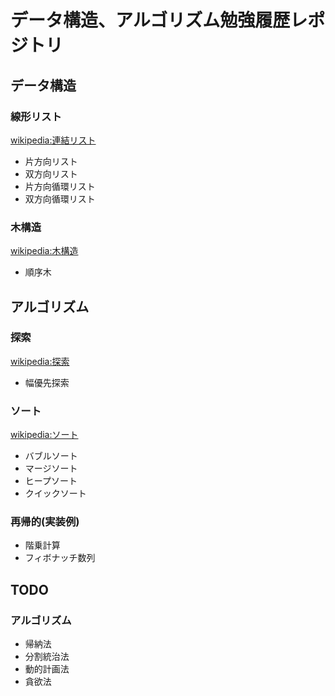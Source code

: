 # データ構造、アルゴリズム勉強履歴レポジトリ
## データ構造
### 線形リスト
[wikipedia:連結リスト](https://ja.wikipedia.org/wiki/%E9%80%A3%E7%B5%90%E3%83%AA%E3%82%B9%E3%83%88)
+ 片方向リスト
+ 双方向リスト
+ 片方向循環リスト
+ 双方向循環リスト

### 木構造
[wikipedia:木構造](https://ja.wikipedia.org/wiki/%E6%9C%A8%E6%A7%8B%E9%80%A0_(%E3%83%87%E3%83%BC%E3%82%BF%E6%A7%8B%E9%80%A0))
+ 順序木

## アルゴリズム
### 探索
[wikipedia:探索](https://ja.wikipedia.org/wiki/%E6%8E%A2%E7%B4%A2)
+ 幅優先探索

### ソート
[wikipedia:ソート](https://ja.wikipedia.org/wiki/%E3%82%BD%E3%83%BC%E3%83%88)
+ バブルソート
+ マージソート
+ ヒープソート
+ クイックソート

### 再帰的(実装例)
+ 階乗計算
+ フィボナッチ数列

## TODO
### アルゴリズム
+ 帰納法
+ 分割統治法
+ 動的計画法
+ 貪欲法   
